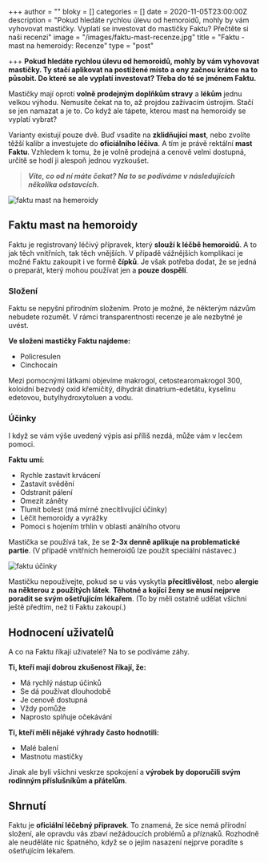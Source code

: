 +++
author = ""
bloky = []
categories = []
date = 2020-11-05T23:00:00Z
description = "Pokud hledáte rychlou úlevu od hemoroidů, mohly by vám vyhovovat mastičky. Vyplatí se investovat do mastičky Faktu? Přečtěte si naši recenzi"
image = "/images/faktu-mast-recenze.jpg"
title = "Faktu - mast na hemeroidy: Recenze"
type = "post"

+++
**Pokud hledáte rychlou úlevu od hemoroidů, mohly by vám vyhovovat mastičky. Ty stačí aplikovat na postižené místo a ony začnou krátce na to působit. Do které se ale vyplatí investovat? Třeba do té se jménem Faktu.**

Mastičky mají oproti **volně prodejným doplňkům stravy** a **lékům** jednu velkou výhodu. Nemusíte čekat na to, až projdou zažívacím ústrojím. Stačí se jen namazat a je to. Co když ale tápete, kterou mast na hemoroidy se vyplatí vybrat?

Varianty existují pouze dvě. Buď vsadíte na **zklidňující mast**, nebo zvolíte těžší kalibr a investujete do **oficiálního léčiva**. A tím je právě rektální **mast Faktu**. Vzhledem k tomu, že je volně prodejná a cenově velmi dostupná, určitě se hodí ji alespoň jednou vyzkoušet.

> **_Víte, co od ní máte čekat? Na to se podíváme v následujících několika odstavcích._**

![faktu mast na hemeroidy](/images/mast-na-hemeroidy.jpg)

## Faktu mast na hemoroidy

Faktu je registrovaný léčivý přípravek, který **slouží k léčbě hemoroidů**. A to jak těch vnitřních, tak těch vnějších. V případě vážnějších komplikací je možné Faktu zakoupit i ve formě **čípků**. Je však potřeba dodat, že se jedná o preparát, který mohou používat jen a **pouze dospělí**.

### Složení

Faktu se nepyšní přírodním složením. Proto je možné, že některým názvům nebudete rozumět. V rámci transparentnosti recenze je ale nezbytné je uvést.

**Ve složení mastičky Faktu najdeme:**

* Policresulen
* Cinchocain

Mezi pomocnými látkami objevíme makrogol, cetostearomakrogol 300, koloidní bezvodý oxid křemičitý, dihydrát dinatrium-edetátu, kyselinu edetovou, butylhydroxytoluen a vodu.

### Účinky

I když se vám výše uvedený výpis asi příliš nezdá, může vám v lecčem pomoci.

**Faktu umí:**

* Rychle zastavit krvácení
* Zastavit svědění
* Odstranit pálení
* Omezit záněty
* Tlumit bolest (má mírné znecitlivující účinky)
* Léčit hemoroidy a vyrážky
* Pomoci s hojením trhlin v oblasti análního otvoru

Mastička se používá tak, že se **2-3x denně aplikuje na problematické partie**. (V případě vnitřních hemeroidů lze použít speciální nástavec.)

![faktu účinky](/images/faktu-ucinky.jpg)

Mastičku nepoužívejte, pokud se u vás vyskytla **přecitlivělost**, nebo **alergie na některou z použitých látek**. **Těhotné a kojící ženy se musí nejprve poradit se svým ošetřujícím lékařem**. (To by měli ostatně udělat všichni ještě předtím, než ti Faktu zakoupí.)

## Hodnocení uživatelů

A co na Faktu říkají uživatelé? Na to se podíváme záhy.

**Ti, kteří mají dobrou zkušenost říkají, že:**

* Má rychlý nástup účinků
* Se dá používat dlouhodobě
* Je cenově dostupná
* Vždy pomůže
* Naprosto splňuje očekávání

**Ti, kteří měli nějaké výhrady často hodnotili:**

* Malé balení
* Mastnotu mastičky

Jinak ale byli všichni veskrze spokojení a **výrobek by doporučili svým rodinným příslušníkům a přátelům**.

## Shrnutí

Faktu je **oficiální léčebný přípravek**. To znamená, že sice nemá přírodní složení, ale opravdu vás zbaví nežádoucích problémů a příznaků. Rozhodně ale neuděláte nic špatného, když se o jejím nasazení nejprve poradíte s ošetřujícím lékařem.
